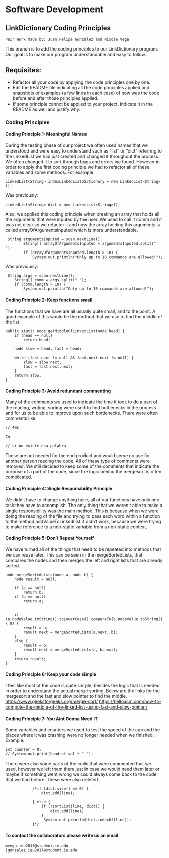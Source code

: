 # Software Development
## LinkDictionary Coding Principles
    Pair Work made by: Juan Felipe Gonzalez and Nicole Vega 
    

This branch is to add the coding principles to our  LinkDictionary program. Our goal is to make our program understandable and easy to follow. 

## Requisites:

* Refactor all your code by applying the code principles one by one.
* Edit the README file indicating all the code principles applied and snapshots of examples (a few lines in each case) of how was the code before and after those principles applied.
* If some principle cannot be applied to your project, indicate it in the README as well and justify why.
           
### Coding Principles

#### Coding Principle 1: Meaningful Names
During the testing phase of our project we often used names that we understood and were easy to understand such as “list” or “dict” referring to the LinkedList we had just created and changed it throughout the process. We often changed it to sort through bugs and errors we found. However in order to apply the first coding principle we had to refactor all of these variables and some methods. 
For example:
   
    LinkedList<String> indexLinkedListDictionary = new LinkedList<String>();

Was previously: 
    
    LinkedList<String> dict = new LinkedList<String>();

Also, we applied this coding principle when creating an array that holds all the arguments that were inputed by the user. We used to call it comm and it was not clear so we refactor it and now the array holding this arguments is called arrayOfArgumentsInputed which is more understandable.  

     String argumentsInputed = scan.nextLine();
            String[] arrayOfArgumentsInputed = argumentsInputed.split(" ");
            if (arrayOfArgumentsInputed.length > 10) {
                System.out.println("Only up to 10 commands are allowed!");
                
Was previously: 

     String args = scan.nextLine();
        String[] comm = args.split(" ");
        if (comm.length > 10) {
            System.out.println("Only up to 10 commands are allowed!");

#### Coding Principle 2: Keep functions small
The functions that we have are all usually quite small, and to the point. A good example of this would be the method that we use to find the middle of the list.

    public static node getMiddleOfLinkedList(node head) {
        if (head == null)
            return head;
    
        node slow = head, fast = head;
    
        while (fast.next != null && fast.next.next != null) {
            slow = slow.next;
            fast = fast.next.next;
        }
        return slow;
    }

#### Coding Principle 3: Avoid redundant commenting
Many of the comments we used to indicate the time it took to do a part of the reading, writing, sorting were used to find bottlenecks in the process and for us to be able to improve upon such bottlenecks. There were often comments like
    
    // 4ms
Or 
    
    // si no existe esa palabra
These are not needed for the end product and would serve no use for another person reading the code. All of these type of comments were removed. We still decided to keep some of the comments that indicate the purpose of a part of the code, since the logic behind the mergesort is often complicated. 

#### Coding Principle 4: Single Responsibility Principle
We didn’t have to change anything here, all of our functions have only one task they have to accomplish. The only thing that we weren’t able to make a single responsibility was the main method. This is because when we were doing the reading of the file and trying to pass each word within a function to the method addValueToLinkedList it didn’t work, because we were trying to make reference to a non-static variable from a non-static context. 

#### Coding Principle 5: Don’t Repeat Yourself
We have turned all of the things that need to be repeated into methods that we can reuse later. This can be seen in the mergeSortedLists, that compares the nodes and then merges the left and right lists that are already sorted. 
   
    node mergeSortedLists(node a, node b) {
        node result = null;
    
        if (a == null)
            return b;
        if (b == null)
            return a;
    
    
        if (a.nodeValue.toString().toLowerCase().compareTo(b.nodeValue.toString().toLowerCase()) < 0) {
            result = a;
            result.next = mergeSortedLists(a.next, b);
        }
        else {
            result = b;
            result.next = mergeSortedLists(a, b.next);
        }
        return result;
    }

#### Coding Principle 6: Keep your code simple
I feel like most of the code is quite simple, besides the logic that is needed in order to understand the actual merge sorting. Below are the links for the mergesort and the fast and slow pointer to find the middle. 
https://www.geeksforgeeks.org/merge-sort/
https://helloacm.com/how-to-compute-the-middle-of-the-linked-list-using-fast-and-slow-pointer/

#### Coding Principle 7: You Aint Gonna Need IT
Some variables and counters we used to test the speed of the app and the places where it was crashing were no longer needed when we finished. 
Example:

    int counter = 0;
    // System.out.print(headref.val + " ");

There were also some parts of the code that were commented that we used, however we left them there just in case we would need them later or maybe if something went wrong we could always come back to the code that we had before. These were also deleted. 
               
                /*if (dict.size() == 0) {
                    dict.add(line);

                } else {
                    if (!sortList(line, dict)) {
                        dict.add(line);
                    }
                     System.out.println(dict.indexOf(line));
                }*/

#### To contact the collaborators please write us an email
    mvega.ieu2017@student.ie.edu
    jgonzalez.ieu2017@student.ie.edu
